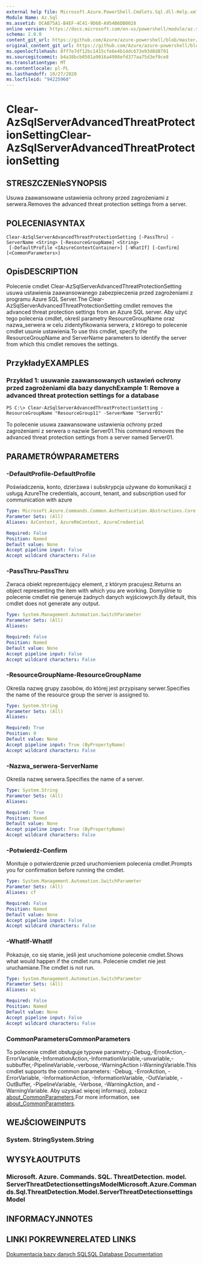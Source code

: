 ```yaml
---
external help file: Microsoft.Azure.PowerShell.Cmdlets.Sql.dll-Help.xml
Module Name: Az.Sql
ms.assetid: DCAB75A1-B4EF-4C41-9D6B-A954B6DB0028
online version: https://docs.microsoft.com/en-us/powershell/module/az.sql/Clear-AzSqlServerAdvancedThreatProtectionSetting
schema: 2.0.0
content_git_url: https://github.com/Azure/azure-powershell/blob/master/src/Sql/Sql/help/Clear-AzSqlServerAdvancedThreatProtectionSetting.md
original_content_git_url: https://github.com/Azure/azure-powershell/blob/master/src/Sql/Sql/help/Clear-AzSqlServerAdvancedThreatProtectionSetting.md
ms.openlocfilehash: 8ff7e7df12bc1415cfe6e4b14dc673e93d8d8791
ms.sourcegitcommit: b4a38bcb0501a9016a4998efd377aa75d3ef9ce8
ms.translationtype: MT
ms.contentlocale: pl-PL
ms.lasthandoff: 10/27/2020
ms.locfileid: "94225968"
---
```

# <span data-ttu-id="8cba5-101">Clear-AzSqlServerAdvancedThreatProtectionSetting</span><span class="sxs-lookup"><span data-stu-id="8cba5-101">Clear-AzSqlServerAdvancedThreatProtectionSetting</span></span>

## <span data-ttu-id="8cba5-102">STRESZCZENIe</span><span class="sxs-lookup"><span data-stu-id="8cba5-102">SYNOPSIS</span></span>
<span data-ttu-id="8cba5-103">Usuwa zaawansowane ustawienia ochrony przed zagrożeniami z serwera.</span><span class="sxs-lookup"><span data-stu-id="8cba5-103">Removes the advanced threat protection settings from a server.</span></span>

## <span data-ttu-id="8cba5-104">POLECENIA</span><span class="sxs-lookup"><span data-stu-id="8cba5-104">SYNTAX</span></span>

```
Clear-AzSqlServerAdvancedThreatProtectionSetting [-PassThru] -ServerName <String> [-ResourceGroupName] <String>
 [-DefaultProfile <IAzureContextContainer>] [-WhatIf] [-Confirm] [<CommonParameters>]
```

## <span data-ttu-id="8cba5-105">Opis</span><span class="sxs-lookup"><span data-stu-id="8cba5-105">DESCRIPTION</span></span>
<span data-ttu-id="8cba5-106">Polecenie cmdlet Clear-AzSqlServerAdvancedThreatProtectionSetting usuwa ustawienia zaawansowanego zabezpieczenia przed zagrożeniami z programu Azure SQL Server.</span><span class="sxs-lookup"><span data-stu-id="8cba5-106">The Clear-AzSqlServerAdvancedThreatProtectionSetting cmdlet removes the advanced threat protection settings from an Azure SQL server.</span></span>
<span data-ttu-id="8cba5-107">Aby użyć tego polecenia cmdlet, określ parametry ResourceGroupName oraz nazwa_serwera w celu zidentyfikowania serwera, z którego to polecenie cmdlet usunie ustawienia.</span><span class="sxs-lookup"><span data-stu-id="8cba5-107">To use this cmdlet, specify the ResourceGroupName and ServerName parameters to identify the server from which this cmdlet removes the settings.</span></span>

## <span data-ttu-id="8cba5-108">Przykłady</span><span class="sxs-lookup"><span data-stu-id="8cba5-108">EXAMPLES</span></span>

### <span data-ttu-id="8cba5-109">Przykład 1: usuwanie zaawansowanych ustawień ochrony przed zagrożeniami dla bazy danych</span><span class="sxs-lookup"><span data-stu-id="8cba5-109">Example 1: Remove a advanced threat protection settings for a database</span></span>
```
PS C:\> Clear-AzSqlServerAdvancedThreatProtectionSetting -ResourceGroupName "ResourceGroup11" -ServerName "Server01"
```

<span data-ttu-id="8cba5-110">To polecenie usuwa zaawansowane ustawienia ochrony przed zagrożeniami z serwera o nazwie Server01.</span><span class="sxs-lookup"><span data-stu-id="8cba5-110">This command removes the advanced threat protection settings from a server named Server01.</span></span>

## <span data-ttu-id="8cba5-111">PARAMETRÓW</span><span class="sxs-lookup"><span data-stu-id="8cba5-111">PARAMETERS</span></span>

### <span data-ttu-id="8cba5-112">-DefaultProfile</span><span class="sxs-lookup"><span data-stu-id="8cba5-112">-DefaultProfile</span></span>
<span data-ttu-id="8cba5-113">Poświadczenia, konto, dzierżawa i subskrypcja używane do komunikacji z usługą Azure</span><span class="sxs-lookup"><span data-stu-id="8cba5-113">The credentials, account, tenant, and subscription used for communication with azure</span></span>

```yaml
Type: Microsoft.Azure.Commands.Common.Authentication.Abstractions.Core.IAzureContextContainer
Parameter Sets: (All)
Aliases: AzContext, AzureRmContext, AzureCredential

Required: False
Position: Named
Default value: None
Accept pipeline input: False
Accept wildcard characters: False
```

### <span data-ttu-id="8cba5-114">-PassThru</span><span class="sxs-lookup"><span data-stu-id="8cba5-114">-PassThru</span></span>
<span data-ttu-id="8cba5-115">Zwraca obiekt reprezentujący element, z którym pracujesz.</span><span class="sxs-lookup"><span data-stu-id="8cba5-115">Returns an object representing the item with which you are working.</span></span>
<span data-ttu-id="8cba5-116">Domyślnie to polecenie cmdlet nie generuje żadnych danych wyjściowych.</span><span class="sxs-lookup"><span data-stu-id="8cba5-116">By default, this cmdlet does not generate any output.</span></span>

```yaml
Type: System.Management.Automation.SwitchParameter
Parameter Sets: (All)
Aliases:

Required: False
Position: Named
Default value: None
Accept pipeline input: False
Accept wildcard characters: False
```

### <span data-ttu-id="8cba5-117">-ResourceGroupName</span><span class="sxs-lookup"><span data-stu-id="8cba5-117">-ResourceGroupName</span></span>
<span data-ttu-id="8cba5-118">Określa nazwę grupy zasobów, do której jest przypisany serwer.</span><span class="sxs-lookup"><span data-stu-id="8cba5-118">Specifies the name of the resource group the server is assigned to.</span></span>

```yaml
Type: System.String
Parameter Sets: (All)
Aliases:

Required: True
Position: 0
Default value: None
Accept pipeline input: True (ByPropertyName)
Accept wildcard characters: False
```

### <span data-ttu-id="8cba5-119">-Nazwa_serwera</span><span class="sxs-lookup"><span data-stu-id="8cba5-119">-ServerName</span></span>
<span data-ttu-id="8cba5-120">Określa nazwę serwera.</span><span class="sxs-lookup"><span data-stu-id="8cba5-120">Specifies the name of a server.</span></span>

```yaml
Type: System.String
Parameter Sets: (All)
Aliases:

Required: True
Position: Named
Default value: None
Accept pipeline input: True (ByPropertyName)
Accept wildcard characters: False
```

### <span data-ttu-id="8cba5-121">-Potwierdź</span><span class="sxs-lookup"><span data-stu-id="8cba5-121">-Confirm</span></span>
<span data-ttu-id="8cba5-122">Monituje o potwierdzenie przed uruchomieniem polecenia cmdlet.</span><span class="sxs-lookup"><span data-stu-id="8cba5-122">Prompts you for confirmation before running the cmdlet.</span></span>

```yaml
Type: System.Management.Automation.SwitchParameter
Parameter Sets: (All)
Aliases: cf

Required: False
Position: Named
Default value: None
Accept pipeline input: False
Accept wildcard characters: False
```

### <span data-ttu-id="8cba5-123">-WhatIf</span><span class="sxs-lookup"><span data-stu-id="8cba5-123">-WhatIf</span></span>
<span data-ttu-id="8cba5-124">Pokazuje, co się stanie, jeśli jest uruchomione polecenie cmdlet.</span><span class="sxs-lookup"><span data-stu-id="8cba5-124">Shows what would happen if the cmdlet runs.</span></span>
<span data-ttu-id="8cba5-125">Polecenie cmdlet nie jest uruchamiane.</span><span class="sxs-lookup"><span data-stu-id="8cba5-125">The cmdlet is not run.</span></span>

```yaml
Type: System.Management.Automation.SwitchParameter
Parameter Sets: (All)
Aliases: wi

Required: False
Position: Named
Default value: None
Accept pipeline input: False
Accept wildcard characters: False
```

### <span data-ttu-id="8cba5-126">CommonParameters</span><span class="sxs-lookup"><span data-stu-id="8cba5-126">CommonParameters</span></span>
<span data-ttu-id="8cba5-127">To polecenie cmdlet obsługuje typowe parametry:-Debug,-ErrorAction,-ErrorVariable,-InformationAction,-InformationVariable,-unvariable,-subbuffer,-PipelineVariable,-verbose,-WarningAction i-WarningVariable.</span><span class="sxs-lookup"><span data-stu-id="8cba5-127">This cmdlet supports the common parameters: -Debug, -ErrorAction, -ErrorVariable, -InformationAction, -InformationVariable, -OutVariable, -OutBuffer, -PipelineVariable, -Verbose, -WarningAction, and -WarningVariable.</span></span> <span data-ttu-id="8cba5-128">Aby uzyskać więcej informacji, zobacz [about_CommonParameters](http://go.microsoft.com/fwlink/?LinkID=113216).</span><span class="sxs-lookup"><span data-stu-id="8cba5-128">For more information, see [about_CommonParameters](http://go.microsoft.com/fwlink/?LinkID=113216).</span></span>

## <span data-ttu-id="8cba5-129">WEJŚCIOWE</span><span class="sxs-lookup"><span data-stu-id="8cba5-129">INPUTS</span></span>

### <span data-ttu-id="8cba5-130">System. String</span><span class="sxs-lookup"><span data-stu-id="8cba5-130">System.String</span></span>

## <span data-ttu-id="8cba5-131">WYSYŁA</span><span class="sxs-lookup"><span data-stu-id="8cba5-131">OUTPUTS</span></span>

### <span data-ttu-id="8cba5-132">Microsoft. Azure. Commands. SQL. ThreatDetection. model. ServerThreatDetectionsettingsModel</span><span class="sxs-lookup"><span data-stu-id="8cba5-132">Microsoft.Azure.Commands.Sql.ThreatDetection.Model.ServerThreatDetectionsettingsModel</span></span>

## <span data-ttu-id="8cba5-133">INFORMACYJN</span><span class="sxs-lookup"><span data-stu-id="8cba5-133">NOTES</span></span>

## <span data-ttu-id="8cba5-134">LINKI POKREWNE</span><span class="sxs-lookup"><span data-stu-id="8cba5-134">RELATED LINKS</span></span>

[<span data-ttu-id="8cba5-135">Dokumentacja bazy danych SQL</span><span class="sxs-lookup"><span data-stu-id="8cba5-135">SQL Database Documentation</span></span>](https://docs.microsoft.com/azure/sql-database/)

